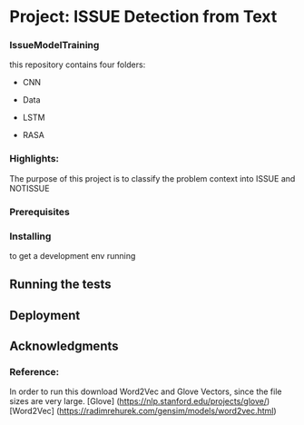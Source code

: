 # Project: ISSUE Detection from Text

### IssueModelTraining
this repository contains  four folders:
* CNN

* Data

* LSTM

* RASA

### Highlights:
The purpose of this project is to classify the problem context into ISSUE and NOTISSUE

### Prerequisites


### Installing

to get a development env running


## Running the tests

## Deployment






## Acknowledgments

### Reference:

In order to run this download Word2Vec and Glove Vectors, since the file sizes are very large.
[Glove] (https://nlp.stanford.edu/projects/glove/)
[Word2Vec] (https://radimrehurek.com/gensim/models/word2vec.html)
